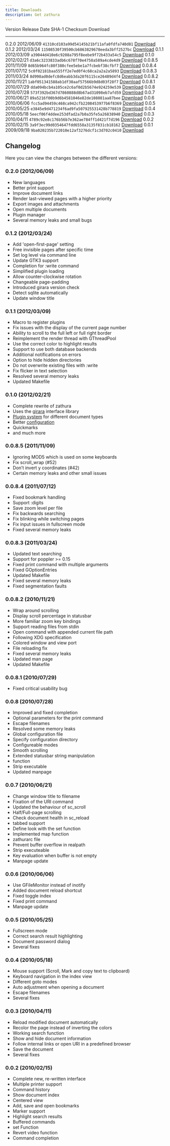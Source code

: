 ```yaml
---
title: Downloads
description: Get zathura
---
```


Version  Release Date  SHA-1 Checksum                             Download
-------- ------------  ------------------------------------------ ----------------------------------
0.2.0    2012/06/09    `41310cd103a99d54145b21bf11afa0fdfa740d81` [Download](zathura-0.2.0.tar.gz)
0.1.2    2012/03/24    `11508530f39500cb6863829678eeda3bff2527bc` [Download](zathura-0.1.2.tar.gz)
0.1.1    2012/03/09    `a39044d410e6c9208a795f8eebe9f72b433a54c5` [Download](zathura-0.1.1.tar.gz)
0.1.0    2012/02/21    `d3a6c3233833adb6c678f70e4758a589a4cde4d9` [Download](zathura-0.1.0.tar.gz)
0.0.8.5  2011/11/09    `8d65b964fc80f380cfee5ebe1a7fcbebf38cfbf7` [Download](zathura-0.0.8.5.tar.gz)
0.0.8.4  2011/07/12    `5c0f02181baa555ff2e7ed0f4c68ca2a2a2a5893` [Download](zathura-0.0.8.4.tar.gz)
0.0.8.3  2011/03/24    `8d998ad0defc8d6eabb3da28f6115ce26489d4f4` [Download](zathura-0.0.8.3.tar.gz)
0.0.8.2  2010/11/21    `1abf051341588ab1df30aaf57566b9d8d03f28f7` [Download](zathura-0.0.8.2.tar.gz)
0.0.8.1  2010/07/29    `dda094bcb4a105ce2c6af0d2b5674e924259e539` [Download](zathura-0.0.8.1.tar.gz)
0.0.8    2010/07/28    `573f392bd367d7860888d8b67ad31098eb7afd59` [Download](zathura-0.0.8.tar.gz)
0.0.7    2010/06/21    `89a5216f00b9d6b4581046e82de108081aa87bee` [Download](zathura-0.0.7.tar.gz)
0.0.6    2010/06/06    `fcc5ad94459c468ca942cfb2208453977b6f8369` [Download](zathura-0.0.6.tar.gz)
0.0.5    2010/05/25    `e3845e9d471234f6ad9fa507925531428b778819` [Download](zathura-0.0.5.tar.gz)
0.0.4    2010/05/18    `5eecf06f4ddee253dfad2a7b0a35fe5a26838940` [Download](zathura-0.0.4.tar.gz)
0.0.3    2010/04/11    `4789c92e8c176b56b7e362ae784ff1d421f7d196` [Download](zathura-0.0.3.tar.gz)
0.0.2    2010/02/15    `3a9f3ec99d0354647fdd6558a3135f831cb18162` [Download](zathura-0.0.2.tar.gz)
0.0.1    2009/09/18    `9ba020235b722010e12af3276dcf1c3d702c0410` [Download](zathura-0.0.1.tar.gz)

## Changelog
Here you can view the changes between the different versions:

### 0.2.0 (2012/06/09)
* New languages
* Better print support
* Improve document links
* Render last-viewed pages with a higher priority
* Export images and attachments
* Open multiple documents
* Plugin manager
* Several memory leaks and small bugs

### 0.1.2 (2012/03/24)
* Add 'open-first-page' setting
* Free invisible pages after specific time
* Set log level via command line
* Update GTK3 support
* Completion for :write command
* Simplified plugin loading
* Allow counter-clockwise rotation
* Changeable page-padding
* Introduced girara version check
* Detect sqlite automatically
* Update window title

### 0.1.1 (2012/03/09)
* Macro to register plugins
* Fix issues with the display of the current page number
* Ability to scroll to the full left or full right border
* Reimplement the render thread with GThreadPool
* Use the correct color to highlight results
* Support to use both database backends
* Additional notifications on errors
* Option to hide hidden directories
* Do not overwrite existing files with :write
* Fix flicker in text selection
* Resolved several memory leaks
* Updated Makefile

### 0.1.0 (2012/02/21)
* Complete rewrite of zathura
* Uses the [girara](/projects/girara) interface library
* [Plugin system](/projects/zathura/plugins) for different document types
* Better [configuration](/projects/zathura/configuration)
* Quickmarks
* and much more

### 0.0.8.5 (2011/11/09)
* Ignoring MOD5 which is used on some keyboards
* Fix scroll_wrap (#52)
* Don’t invert y coordinates (#42)
* Certain memory leaks and other small issues

### 0.0.8.4 (2011/07/12)
* Fixed bookmark handling
* Support :digits
* Save zoom level per file
* Fix backwards searching
* Fix blinking while switching pages
* Fix input issues in fullscreen mode
* Fixed several memory leaks

### 0.0.8.3 (2011/03/24)
* Updated text searching
* Support for poppler >= 0.15
* Fixed print command with multiple arguments
* Fixed GOptionEntries
* Updated Makefile
* Fixed several memory leaks
* Fixed segmentation faults

### 0.0.8.2 (2010/11/21)
* Wrap around scrolling
* Display scroll percentage in statusbar
* More familiar zoom key bindings
* Support reading files from stdin
* Open command with appended current file path
* Following XDG specification
* Colored window and view port
* File reloading fix
* Fixed several memory leaks
* Updated man page
* Updated Makefile

### 0.0.8.1 (2010/07/29)
* Fixed critical usability bug

### 0.0.8 (2010/07/28)
* Improved and fixed completion
* Optional parameters for the print command
* Escape filenames
* Resolved some memory leaks
* Global configuration file
* Specify configuration directory
* Configureable modes
* Smooth scrolling
* Extended statusbar string manipulation
* function
* Strip executable
* Updated manpage

### 0.0.7 (2010/06/21)
* Change window title to filename
* Fixation of the URI command
* Updated the behaviour of sc_scroll
* Half/Full-page scrolling
* Check document health in sc_reload
* tabbed support
* Define look with the set function
* Implemented map function
* zathurarc file
* Prevent buffer overflow in realpath
* Strip executeable
* Key evaluation when buffer is not empty
* Manpage update

### 0.0.6 (2010/06/06)
* Use GFileMonitor instead of inotify
* Added document reload shortcut
* Fixed toggle index
* Fixed print command
* Manpage update

### 0.0.5 (2010/05/25)
* Fullscreen mode
* Correct search result highlighting
* Document password dialog
* Several fixes

### 0.0.4 (2010/05/18)
* Mouse support (Scroll, Mark and copy text to clipboard)
* Keyboard navigation in the index view
* Different goto modes
* Auto adjustment when opening a document
* Escape filenames
* Several fixes

### 0.0.3 (2010/04/11)
* Reload modified document automatically
* Recolor the page instead of inverting the colors
* Working search function
* Show and hide document information
* Follow internal links or open URI in a predefined browser
* Save the document
* Several fixes

### 0.0.2 (2010/02/15)
* Complete new, re-written interface
* Multiple printer support
* Command history
* Show document index
* Centered view
* Add, save and open bookmarks
* Marker support
* Highlight search results
* Buffered commands
* set Function
* Revert video function
* Command completion
